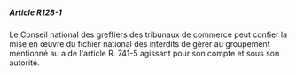 ##### Article R128-1

Le Conseil national des greffiers des tribunaux de commerce peut confier la mise en œuvre du fichier national des interdits de gérer au groupement mentionné au a de l'article R. 741-5 agissant pour son compte et sous son autorité.

